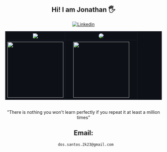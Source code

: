 ## <div align = center>Hi! I am Jonathan 🖐️</div>
<div align = center>
  
  [![Linkedin](https://img.shields.io/badge/LinkedIn-0077B5?style=for-the-badge&logo=linkedin&logoColor=white)](https://www.linkedin.com/in/jonathan-java-programmer/)
  
 <div align="center">
  <table style="border-collapse: collapse; border: 1px solid #1a1b27; background-color: #0d1117; margin: 0 auto; width: 100%; max-width: 800px; table-layout: fixed;">
    <!-- Primeira linha -->
    <tr>
      <td style="border: 1px solid #1a1b27; padding: 5px;" width="45%" align="center">        
        <img src="https://github-readme-stats.vercel.app/api/top-langs/?username=do5-5anto5&layout=compact&theme=dark" />
      </td>
      <td style="border: 1px solid #1a1b27; padding: 5px;" width="55%" align="center">
        <div align="center">
          <img src="https://github.com/user-attachments/assets/e2ff5c2c-95b4-4796-99e4-c45663e9e353" style="border-radius: 12px;" />           
        </div>
      </td>
    </tr>
    <!-- Segunda linha -->
    <tr>
      <td style="border: 1px solid #1a1b27; padding: 5px;" align="center">        
        <img src="https://github-profile-summary-cards.vercel.app/api/cards/profile-details?username=do5-5anto5&theme=nord_dark" style="height: 180px;" />
      </td>
      <td style="border: 1px solid #1a1b27; padding: 5px;" align="center">
        <img src="https://github-readme-stats.vercel.app/api?username=do5-5anto5&show_icons=true&theme=dark" style="height: 180px;" />           
      </td>
    </tr>
  </table>
</div>
  
  <br/>
  
  "There is nothing you won't learn perfectly if you repeat it at least a million times"
  
  ## Email:
      dos.santos.2k23@gmail.com
</div>
